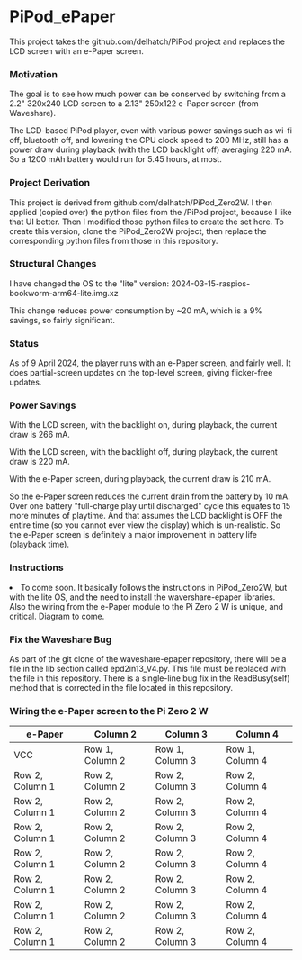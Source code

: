 # PiPod_ePaper
This project takes the github.com/delhatch/PiPod project and replaces the LCD screen with an e-Paper screen.
<h3>Motivation</h3>
<p>The goal is to see how much power can be conserved by switching from a 2.2" 320x240 LCD screen to a 2.13" 250x122 e-Paper screen (from Waveshare).</p>
<p>The LCD-based PiPod player, even with various power savings such as wi-fi off, bluetooth off, and lowering the CPU clock speed to 200 MHz, still has a power draw during playback (with the LCD backlight off) averaging 220 mA. So a 1200 mAh battery would run for 5.45 hours, at most.</p>
<h3>Project Derivation</h3>
<p>This project is derived from github.com/delhatch/PiPod_Zero2W. I then applied (copied over) the python files from the /PiPod project, because I like that UI better. Then I modified those python files to create the set here. To create this version, clone the PiPod_Zero2W project, then replace the corresponding python files from those in this repository.</p>
<h3>Structural Changes</h3>
<p>I have changed the OS to the "lite" version: 2024-03-15-raspios-bookworm-arm64-lite.img.xz</p>
<p>This change reduces power consumption by ~20 mA, which is a 9% savings, so fairly significant.</p>
<h3>Status</h3>
<p>As of 9 April 2024, the player runs with an e-Paper screen, and fairly well. It does partial-screen updates on the top-level screen, giving flicker-free updates.</p>
<h3>Power Savings</h3>
<p>With the LCD screen, with the backlight on, during playback, the current draw is 266 mA.</p>
<p>With the LCD screen, with the backlight off, during playback, the current draw is 220 mA.</p>
<p>With the e-Paper screen, during playback, the current draw is 210 mA.</p>
<p>So the e-Paper screen reduces the current drain from the battery by 10 mA. Over one battery "full-charge play until discharged" cycle this equates to 15 more minutes of playtime. And that assumes the LCD backlight is OFF the entire time (so you cannot ever view the display) which is un-realistic. So the e-Paper screen is definitely a major improvement in battery life (playback time).</p>
<h3>Instructions</h3>
<li>To come soon. It basically follows the instructions in PiPod_Zero2W, but with the lite OS, and the need to install the wavershare-epaper libraries. Also the wiring from the e-Paper module to the Pi Zero 2 W is unique, and critical. Diagram to come.</li>
<h3>Fix the Waveshare Bug</h3>
<p>As part of the git clone of the waveshare-epaper repository, there will be a file in the lib section called epd2in13_V4.py. This file must be replaced with the file in this repository. There is a single-line bug fix in the ReadBusy(self) method that is corrected in the file located in this repository.</p>
<h3>Wiring the e-Paper screen to the Pi Zero 2 W</h3>
<table>
    <thead>
        <th>e-Paper</th>
        <th>Column 2</th>
        <th>Column 3</th>
        <th>Column 4</th>
    </thead>
    <tbody>
        <tr>
            <td>VCC</td>
            <td>Row 1, Column 2</td>
            <td>Row 1, Column 3</td>
            <td>Row 1, Column 4</td>
        </tr>
        <tr>
            <td>Row 2, Column 1</td>
            <td>Row 2, Column 2</td>
            <td>Row 2, Column 3</td>
            <td>Row 2, Column 4</td>
        </tr>
        <tr>
            <td>Row 2, Column 1</td>
            <td>Row 2, Column 2</td>
            <td>Row 2, Column 3</td>
            <td>Row 2, Column 4</td>
        </tr>
        <tr>
            <td>Row 2, Column 1</td>
            <td>Row 2, Column 2</td>
            <td>Row 2, Column 3</td>
            <td>Row 2, Column 4</td>
        </tr>
        <tr>
            <td>Row 2, Column 1</td>
            <td>Row 2, Column 2</td>
            <td>Row 2, Column 3</td>
            <td>Row 2, Column 4</td>
        </tr>
        <tr>
            <td>Row 2, Column 1</td>
            <td>Row 2, Column 2</td>
            <td>Row 2, Column 3</td>
            <td>Row 2, Column 4</td>
        </tr>
        <tr>
            <td>Row 2, Column 1</td>
            <td>Row 2, Column 2</td>
            <td>Row 2, Column 3</td>
            <td>Row 2, Column 4</td>
        </tr>
        <tr>
            <td>Row 2, Column 1</td>
            <td>Row 2, Column 2</td>
            <td>Row 2, Column 3</td>
            <td>Row 2, Column 4</td>
        </tr>
    </tbody>
</table>



